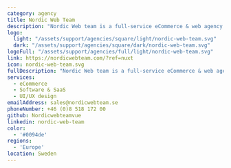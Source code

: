 ```yaml
---
category: agency
title: Nordic Web Team
description: "Nordic Web team is a full-service eCommerce & web agency. We are on multiple ecommerce and CMS platforms with a headless architecture.  We are using nuxt.js as our main framework for front-end. You can get in touch with us for specialized consultants or your next eCommmerce or web project."
logo: 
  light: "/assets/support/agencies/square/light/nordic-web-team.svg"
  dark: "/assets/support/agencies/square/dark/nordic-web-team.svg"
logoFull: "/assets/support/agencies/full/light/nordic-web-team.svg"
link: https://nordicwebteam.com/?ref=nuxt
icon: nordic-web-team.svg
fullDescription: "Nordic Web team is a full-service eCommerce & web agency. We are on multiple ecommerce and CMS platforms with a headless architecture.  We are using nuxt.js as our main framework for front-end. You can get in touch with us for specialized consultants or your next eCommmerce or web project."
services:
  - eCommerce
  - Software & SaaS
  - UI/UX design
emailAddress: sales@nordicwebteam.se
phoneNumber: +46 (0)8 518 172 00
github: Nordicwebteamvue
linkedin: nordic-web-team
color:
  - '#0094de'
regions:
  - 'Europe'
location: Sweden
---
```

